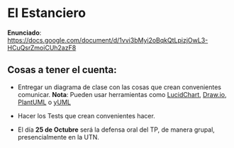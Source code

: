 # El Estanciero

__Enunciado__: https://docs.google.com/document/d/1vvi3bMyi2oBqkQtLpizjOwL3-HCuQsrZmoiCUh2azF8

## Cosas a tener el cuenta:

* Entregar un diagrama de clase con las cosas que crean convenientes comunicar.
  __Nota__: Pueden usar herramientas como [LucidChart](https://www.lucidchart.com/), [Draw.io](https://www.drawio.com/), [PlantUML](https://plantuml.com/es/class-diagram) o [yUML](https://yuml.me/diagram/scruffy/class/draw)

* Hacer los Tests que crean convenientes hacer.

* El día __25 de Octubre__ será la defensa oral del TP, de manera grupal, presencialmente en la UTN.